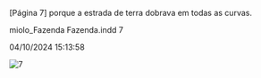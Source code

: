 [Página 7]
porque a estrada de terra
dobrava em todas as curvas.

miolo_Fazenda Fazenda.indd 7

04/10/2024 15:13:58

![7](./img/page_7-01.jpg)
